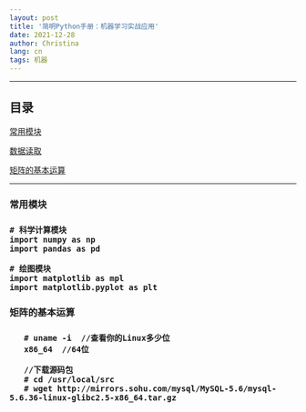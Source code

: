 ```yaml
---
layout: post
title: '简明Python手册：机器学习实战应用'
date: 2021-12-28
author: Christina
lang: cn
tags: 机器
---
```


---

## 目录

<a href="#model">常用模块</a>

<a href="#dataload">数据读取</a>

<a href="#linalg">矩阵的基本运算</a>



------
<h3 id="model"> 常用模块<h3>

```
# 科学计算模块
import numpy as np
import pandas as pd

# 绘图模块
import matplotlib as mpl
import matplotlib.pyplot as plt
```




<h3 id="linalg"> 矩阵的基本运算 <h3>

 ```
    # uname -i  //查看你的Linux多少位  
    x86_64  //64位
    
    //下载源码包
    # cd /usr/local/src
    # wget http://mirrors.sohu.com/mysql/MySQL-5.6/mysql-5.6.36-linux-glibc2.5-x86_64.tar.gz
    
 ```



 